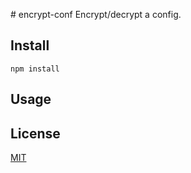 # encrypt-conf
Encrypt/decrypt a config.


## Install

    npm install


## Usage


## License
[MIT](LICENSE)
